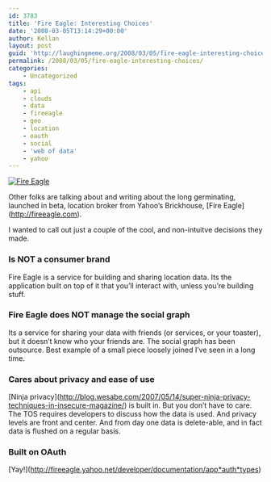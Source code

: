 ```yaml
---
id: 3783
title: 'Fire Eagle: Interesting Choices'
date: '2008-03-05T13:14:29+00:00'
author: Kellan
layout: post
guid: 'http://laughingmeme.org/2008/03/05/fire-eagle-interesting-choices/'
permalink: /2008/03/05/fire-eagle-interesting-choices/
categories:
    - Uncategorized
tags:
    - api
    - clouds
    - data
    - fireeagle
    - geo
    - location
    - oauth
    - social
    - 'web of data'
    - yahoo
---
```


[![Fire Eagle](http://farm2.static.flickr.com/1420/556779076_6a44ca0cd7.jpg)](http://www.flickr.com/photos/benward/556779076/ "Fire Eagle by Ben Ward, on Flickr")

Other folks are talking about and writing about the long germinating, launched in beta, location broker from Yahoo’s Brickhouse, \[Fire Eagle\](http://fireeagle.com).

I wanted to call out just a couple of the cool, and non-intuitve decisions they made.

### Is NOT a consumer brand

Fire Eagle is a service for building and sharing location data. Its the application built on top of it that you’ll interact with, unless you’re building stuff.

### Fire Eagle does NOT manage the social graph

Its a service for sharing your data with friends (or services, or your toaster), but it doesn’t know who your friends are. The social graph has been outsource. Best example of a small piece loosely joined I’ve seen in a long time.

### Cares about privacy and ease of use

\[Ninja privacy\](http://blog.wesabe.com/2007/05/14/super-ninja-privacy-techniques-in-insecure-magazine/) is built in. But you don’t have to care. The TOS requires developers to discuss how the data is used. And privacy levels are front and center. And from day one data is delete-able, and in fact data is flushed on a regular basis.

### Built on OAuth

\[Yay!\](http://fireeagle.yahoo.net/developer/documentation/app*auth*types)